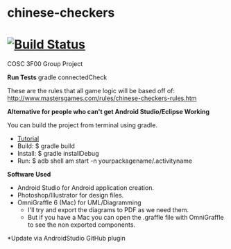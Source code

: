 chinese-checkers
================
[![Build Status](https://travis-ci.org/kubasub/chinese-checkers.png?branch=easteregg/KonamiCode)](https://travis-ci.org/kubasub/chinese-checkers)
=======


COSC 3F00 Group Project

**Run Tests**
gradle connectedCheck

These are the rules that all game logic will be based off of: http://www.mastersgames.com/rules/chinese-checkers-rules.htm

**Alternative for people who can't get Android Studio/Eclipse Working**

You can build the project from terminal using gradle.
  - [Tutorial](http://tools.android.com/tech-docs/new-build-system/user-guide#TOC-Build-Tasks)
  - Build: $ gradle build
  - Install: $ gradle installDebug
  - Run: $ adb shell am start -n yourpackagename/.activityname


**Software Used**
  - Android Studio for Android application creation.
  - Photoshop/Illustrator for design files.
  - OmniGraffle 6 (Mac) for UML/Diagramming
    - I'll try and export the diagrams to PDF as we need them.
    - But if you have a Mac you can open the .graffle file with OmniGraffle to see the non exported components.

*Update via AndroidStudio GitHub plugin
